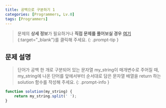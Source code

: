 ```yaml
---
title: 공백으로 구분하기 1
categories: [Programmers, Lv.0]
tags: [Programmers]
---
```


> 문제의 **상세 정보**가 필요하거나 **직접 문제를 풀어보실 경우** [여기](https://school.programmers.co.kr/learn/courses/30/lessons/181869){:target="_blank"}를 클릭해 주세요.
{: .prompt-tip }

## 문제 설명

> 단어가 공백 한 개로 구분되어 있는 문자열 my_string이 매개변수로 주어질 때, my_string에 나온 단어를 앞에서부터 순서대로 담은 문자열 배열을 return 하는 solution 함수를 작성해 주세요.
{: .prompt-info }

```js
function solution(my_string) {
    return my_string.split(' ');
}
```